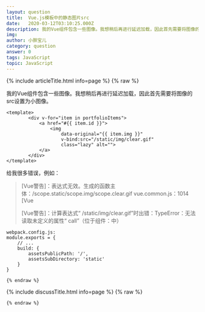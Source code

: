 ```yaml
---
layout: question
title:  Vue.js模板中的静态图片src
date:   2020-03-12T03:10:25.000Z
description: 我的Vue组件包含一些图像。我想稍后再进行延迟加载，因此首先需要将图像的src设置为小图像。<template>        <div v-for...
img: 
author: 小胖宝儿
category: question
answer: 0
tags: JavaScript
topic: JavaScript
---
```

<div class="article-root">
  <div class="article">
    {% include articleTitle.html info=page %}
    {% raw %}
    <div class="article-content"><p><font style="vertical-align: inherit;"><font style="vertical-align: inherit;">我的Vue组件包含一些图像。</font><font style="vertical-align: inherit;">我想稍后再进行延迟加载，因此首先需要将图像的src设置为小图像。</font></font></p>

<pre><code>&lt;template&gt;<font></font>
        &lt;div v-for="item in portfolioItems"&gt;<font></font>
            &lt;a href="#{{ item.id }}"&gt;<font></font>
                &lt;img<font></font>
                    data-original="{{ item.img }}"<font></font>
                    v-bind:src="/static/img/clear.gif"<font></font>
                    class="lazy" alt=""&gt;<font></font>
            &lt;/a&gt;<font></font>
        &lt;/div&gt;<font></font>
&lt;/template&gt;<font></font>
</code></pre>

<p><font style="vertical-align: inherit;"><font style="vertical-align: inherit;">给我很多错误，例如：</font></font></p>

<blockquote>
  <p><font style="vertical-align: inherit;"><font style="vertical-align: inherit;">[Vue警告]：表达式无效。</font><font style="vertical-align: inherit;">生成的函数主体：/scope.static/scope.img/scope.clear.gif vue.common.js：1014 [Vue</font></font></p>
  
  <p><font style="vertical-align: inherit;"><font style="vertical-align: inherit;">[Vue警告]：计算表达式“ /static/img/clear.gif”时出错：TypeError：无法读取未定义的属性“ call”（位于组件：中）</font></font></p>
</blockquote>

<pre><code>webpack.config.js:<font></font>
module.exports = {<font></font>
    // ...<font></font>
    build: {<font></font>
        assetsPublicPath: '/',<font></font>
        assetsSubDirectory: 'static'<font></font>
    }<font></font>
}<font></font>
</code></pre></div>
    {% endraw %}
  </div>

  <div class="discuss-wrapper">
    {% include discussTitle.html info=page %}
    {% raw %}
    
    {% endraw %}
  </div>
<div>
